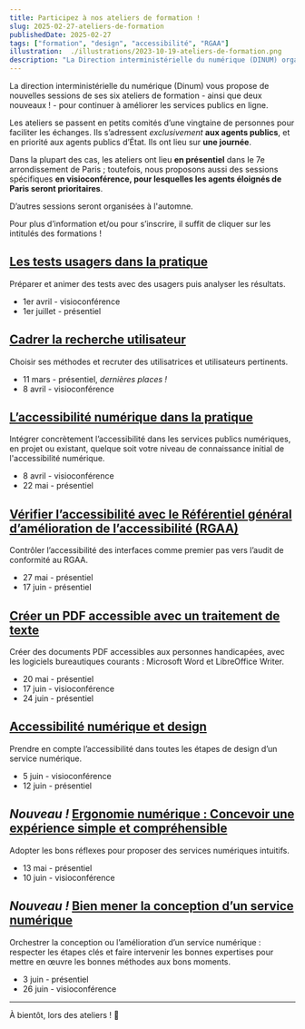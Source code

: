 ```yaml
---
title: Participez à nos ateliers de formation !
slug: 2025-02-27-ateliers-de-formation
publishedDate: 2025-02-27
tags: ["formation", "design", "accessibilité", "RGAA"]
illustration:  ./illustrations/2023-10-19-ateliers-de-formation.png
description: "La Direction interministérielle du numérique (DINUM) organise huit ateliers de formation (dont deux nouveaux !) en février et mars 2025 sur le design, la recherche utilisateur, l'accessibilité pour aider les agents à améliorer les services publics en ligne."
---
```


<p class="fr-text--lead">La direction interministérielle du numérique (Dinum) vous propose de nouvelles sessions de ses six ateliers de formation -&nbsp;ainsi que deux nouveaux&nbsp;!&nbsp;- pour continuer à améliorer les services publics en ligne. </p>
<p>Les ateliers se passent en petits comités d’une vingtaine de personnes pour faciliter les échanges. Ils s’adressent <em>exclusivement</em> <strong>aux agents publics</strong>, et en priorité aux agents publics d’État. Ils ont lieu sur <strong>une journée</strong>.</p> 
<p>Dans la plupart des cas, les ateliers ont lieu <strong>en présentiel</strong> dans le 7e arrondissement de Paris&nbsp;; toutefois, nous proposons aussi des sessions spécifiques <strong>en visioconférence, pour lesquelles les agents éloignés de Paris seront prioritaires</strong>.</p>
<p>D’autres sessions seront organisées à l'automne.</p>

Pour plus d’information et/ou pour s’inscrire, il suffit de cliquer sur les intitulés des formations&nbsp;!

<h2 class="fr-mt-4w fr-h6"><a href="/formations/recherche-utilisateur/atelier-test-usager/">Les tests usagers dans la pratique</a></h2>

Préparer et animer des tests avec des usagers puis analyser les résultats.  
- 1er avril - visioconférence
- 1er juillet - présentiel

<h2 class="fr-mt-4w fr-h6"><a href="/formations/recherche-utilisateur/atelier-cadrer-recherche-utilisateur/">Cadrer la recherche utilisateur</a></h2>

Choisir ses méthodes et recruter des utilisatrices et utilisateurs pertinents.
- 11 mars - présentiel, <em>dernières places&nbsp;!</em>
- 8 avril - visioconférence


<h2 class="fr-mt-4w fr-h6"><a href="/formations/accessibilite/atelier-accessibilite-pratique/">L’accessibilité numérique dans la pratique</a></h2>

Intégrer concrètement l’accessibilité dans les services publics numériques, en projet ou existant, quelque soit votre niveau de connaissance initial de l'accessibilité numérique. 
- 8 avril - visioconférence
- 22 mai - présentiel

<h2 class="fr-mt-4w fr-h6"><a href="/formations/accessibilite/atelier-coder-accessible/">Vérifier l’accessibilité avec le Référentiel général d’amélioration de l’accessibilité (RGAA)</a></h2>

Contrôler l’accessibilité des interfaces comme premier pas vers l’audit de conformité au RGAA. 
- 27 mai - présentiel
- 17 juin - présentiel

<h2 class="fr-mt-4w fr-h6"><a href="/formations/accessibilite/atelier-pdf-accessible/">Créer un PDF accessible avec un traitement de texte</a></h2>

Créer des documents PDF accessibles aux personnes handicapées, avec les logiciels bureautiques courants&nbsp;: Microsoft Word et LibreOffice Writer.
- 20 mai - présentiel
- 17 juin - visioconférence
- 24 juin - présentiel

<h2 class="fr-mt-4w fr-h6"><a href="/formations/accessibilite/atelier-accessibilite-designer/">Accessibilité numérique et design</a></h2>

Prendre en compte l’accessibilité dans toutes les étapes de design d’un service numérique.
- 5 juin - visioconférence
- 12 juin - présentiel

<h2 class="fr-mt-4w fr-h6"><em>Nouveau&nbsp;! </em><a href="/formations/design/atelier-ergonomie/">Ergonomie numérique&nbsp;: Concevoir une expérience simple et compréhensible</a></h2>

Adopter les bons réflexes pour proposer des services numériques intuitifs.
- 13 mai - présentiel
- 10 juin - visioconférence

<h2 class="fr-mt-4w fr-h6"><em>Nouveau&nbsp;! </em><a href="/formations/design/atelier-mener-conception/">Bien mener la conception d’un service numérique</a></h2>

Orchestrer la conception ou l’amélioration d’un service numérique&nbsp;: respecter les étapes clés et faire intervenir les bonnes expertises pour mettre en œuvre les bonnes méthodes aux bons moments.
- 3 juin - présentiel
- 26 juin - visioconférence

<hr/>

À bientôt, lors des ateliers&nbsp;! <span aria-hidden="true">👋</span>
